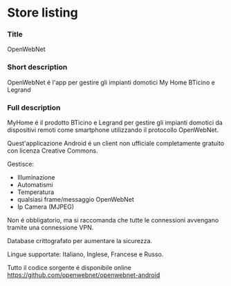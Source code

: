 # Store listing

### Title
OpenWebNet

### Short description
OpenWebNet é l'app per gestire gli impianti domotici My Home BTicino e Legrand

### Full description
MyHome é il prodotto BTicino e Legrand per gestire gli impianti domotici da dispositivi remoti come smartphone utilizzando il protocollo OpenWebNet.

Quest'applicazione Android é un client non ufficiale completamente gratuito con licenza Creative Commons.

Gestisce:
- Illuminazione
- Automatismi
- Temperatura
- qualsiasi frame/messaggio OpenWebNet
- Ip Camera (MJPEG)

Non é obbligatorio, ma si raccomanda che tutte le connessioni avvengano tramite una connessione VPN.

Database crittografato per aumentare la sicurezza.

Lingue supportate: Italiano, Inglese, Francese e Russo.

Tutto il codice sorgente é disponibile online https://github.com/openwebnet/openwebnet-android
